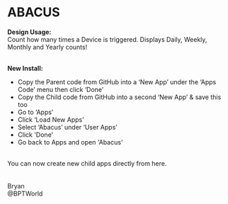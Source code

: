 # ABACUS
<b>Design Usage:</b><br>
Count how many times a Device is triggered. Displays Daily, Weekly, Monthly and Yearly counts!<br><br>

<b>New Install:</b><br>
* Copy the Parent code from GitHub into a ‘New App’ under the ‘Apps Code’ menu then click ‘Done’
* Copy the Child code from GitHub into a second ‘New App’ & save this too
* Go to ‘Apps’
* Click ‘Load New Apps’
* Select ‘Abacus’ under ‘User Apps’
* Click 'Done'
* Go back to Apps and open 'Abacus'
<br>
You can now create new child apps directly from here.<br><br>

<br>
Bryan<br>
@BPTWorld
